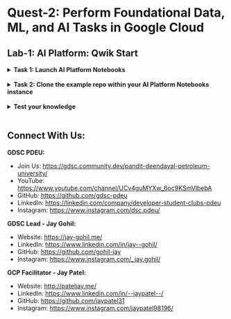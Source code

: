 # Quest-2: Perform Foundational Data, ML, and AI Tasks in Google Cloud
## Lab-1: AI Platform: Qwik Start

<details> 
  <summary><b>Task 1: Launch AI Platform Notebooks</b></summary>
  <br/>
  <p>
    
1. Click on the Navigation Menu and navigate to AI Platform, then to Notebooks.
2. On the Notebook instances page, click New Instance.
3. In the Customize instance menu, select TensorFlow Enterprise and choose the latest version of TensorFlow Enterprise 2.x (with LTS) > Without GPUs.
4. In the New notebook instance dialog, click the pencil icon to Edit instance properties.
5. For Instance name, enter a name for your instance.
6. For Region, select us-central1 and for Zone, select a zone within the selected region.
7. Scroll down to Machine configuration and select n1-standard-2 for Machine type.
8. Leave the remaining fields with their default and click Create.
9. After a few minutes, the AI Platform console will display your instance name, followed by Open JupyterLab.
10. Click Open JupyterLab. A JupyterLab window will open in a new tab.
    
  </p>
</details>
<br/>
  
<details> 
  <summary><b>Task 2: Clone the example repo within your AI Platform Notebooks instance</b></summary>
  <br/>
  <p>
    
1. In JupyterLab, click the Terminal icon to open a new terminal.
2. At the command-line prompt, type in the following command and press Enter.

  ```
  git clone https://github.com/GoogleCloudPlatform/training-data-analyst
  ```
  
3. Confirm that you have cloned the repository by double clicking on the training-data-analyst directory and ensuring that you can see its contents. The files for all the Jupyter notebook-based labs throughout this course are available in this directory.
  
4. In AI Platform Notebooks, navigate to training-data-analyst/self-paced-labs/ai-platform-qwikstart and open ai_platform_qwik_start.ipynb.

5. Clear all the cells in the notebook (on the notebook toolbar, navigate to Edit > Clear All Outputs) and then Run the cells one by one.

    
  </p>
</details>
<br/>


<details> 
  <summary><b>Test your knowledge</b></summary>
  <br/>
  <p>
    
- Q. A model version is an instance of a machine learning solution stored in the AI Platform model service.
  - [X] True 
  - [ ] False
    
- Q. AI Platform offers training jobs and batch prediction jobs.
  - [X] True 
  - [ ] False
    
  </p>
</details>
<br/>

## Connect With Us:

**GDSC PDEU:**
- Join Us: https://gdsc.community.dev/pandit-deendayal-petroleum-university/
- YouTube: https://www.youtube.com/channel/UCv4guMYXw_6oc9KSmVlbebA
- GitHub: https://github.com/gdsc-pdeu
- LinkedIn: https://linkedin.com/company/developer-student-clubs-pdeu
- Instagram: https://www.instagram.com/dsc.pdeu/

**GDSC Lead - Jay Gohil:**
- Website: https://jay-gohil.me/
- LinkedIn: https://www.linkedin.com/in/jay--gohil/
- GitHub: https://github.com/gohil-jay
- Instagram: https://www.instagram.com/_jay.gohil/

**GCP Facilitator - Jay Patel:**
- Website: http://pateljay.me/
- LinkedIn: https://www.linkedin.com/in/--jaypatel--/
- GitHub: https://github.com/jaypatel31
- Instagram: https://www.instagram.com/jaypatel98196/
